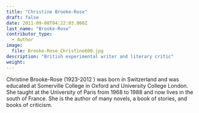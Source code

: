 ```yaml
---
title: "Christine Brooke-Rose"
draft: false
date: 2011-09-08T04:22:03.000Z
last_name: "Brooke-Rose"
contributor_type:
  - Author
image:
  file: Brooke-Rose_Christine600.jpg
description: "British experimental writer and literary critic"
weight:
---
```


Christine Brooke-Rose (1923-2012 ) was born in Switzerland and was educated at Somerville College in Oxford and University College London. She taught at the University of Paris from 1968 to 1988 and now lives in the south of France. She is the author of many novels, a book of stories, and books of criticism.

